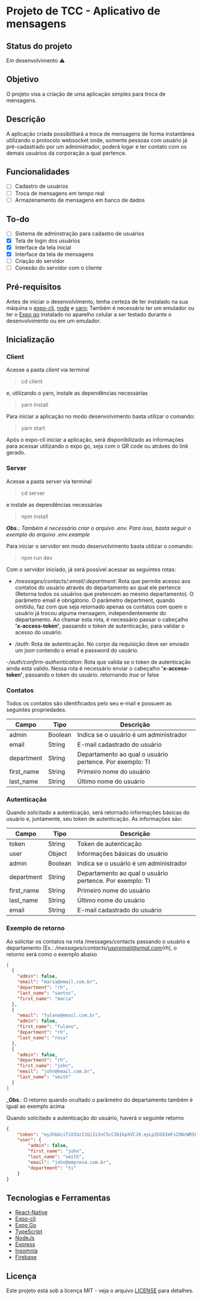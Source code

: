 # Projeto de TCC - Aplicativo de mensagens

## Status do projeto

Em desenvolvimento :warning:

## Objetivo

O projeto visa a criação de uma aplicação simples para troca de mensagens.

## Descrição

A aplicação criada possibilitará a troca de mensagens de forma instantânea utilizando o protocolo websocket onde, somente pessoas com usuário já pré-cadastrado por um administrador, poderá logar e ter contato com os demais usuários da corporação a qual pertence.

## Funcionalidades

- [ ] Cadastro de usuários
- [ ] Troca de mensagens em tempo real
- [ ] Armazenamento de mensagens em banco de dados

## To-do
- [ ] Sistema de adminstração para cadastro de usuários
- [x] Tela de login dos usuários
- [x] Interface da tela inicial
- [x] Interface da tela de mensagens
- [ ] Criação do servidor
- [ ] Conexão do servidor com o cliente

## Pré-requisitos

Antes de iniciar o desenvolvimento, tenha certeza de ter instalado na sua máquina o [expo-cli](https://docs.expo.dev/workflow/expo-cli/), [node](https://nodejs.org/en/) e [yarn](https://yarnpkg.com/); Também é necessário ter um emulador ou ter o [Expo go](https://expo.dev/client) instalado no aparelho celular a ser testado durante o desenvolvimento ou em um emulador.

## Inicialização

### Client

Acesse a pasta _client_ via terminal

> cd client

e, utilizando o yarn, instale as dependências necessárias

> yarn install

Para iniciar a aplicação no modo desenvolvimento basta utilizar o comando:

> yarn start

Após o expo-cli iniciar a aplicação, será disponibilizado as informações para acessar utilizando o expo go, seja com o QR code ou atráves do link gerado.

### Server

Acesse a pasta _server_ via terminal

> cd server

e instale as dependências necessárias

>npm install

_**Obs.**: Também é necessário criar o arquivo .env. Para isso, basta seguir o exemplo do arquivo .env.example_

Para iniciar o servidor em modo desenvolvimento basta utilizar o comando:

>npm run dev

Com o servidor iniciado, já será possível acessar as seguintes rotas:

- _/messages/contacts/:email/:department_: Rota que permite acesso aos contatos do usuário através do departamento ao qual ele pertence (Retorna todos os usuários que pretencem ao mesmo departamento). O parâmetro email é obrigátorio. O parâmetro department, quando omitido, faz com que seja retornado apenas os contatos com quem o usuário já trocou alguma mensagem, independentemente do departamento. Ao chamar esta rota, é necessário passar o cabeçalho **'x-access-token'**, passando o token de autenticação, para validar o acesso do usuário.

- _/auth_: Rota de autenticação. No corpo da requisição deve ser enviado um json contendo o email e password do usuário.

-_/auth/confirm-authentication_: Rota que valida se o token de autenticação ainda está valido. Nessa rota é necessário enviar o cabeçalho **'x-access-token'**, passando o token do usuário. retornando _true_ or false

### Contatos

Todos os contatos são identificados pelo seu e-mail e possuem as seguintes propriedades.

Campo           | Tipo      | Descrição
----------------|-----------|---------
admin           | Boolean   | Indica se o usuário é um administrador
email           | String    | E-mail cadastrado do usuário
department      | String    | Departamento ao qual o usuário pertence. Por exemplo: TI
first_name      | String    | Primeiro nome do usuário
last_name       | String    | Último nome do usuário

### Autenticação

Quando solicitado a autenticação, será retornado informações básicas do usuário e, juntamente, seu token de autenticação. As informações são:

Campo           | Tipo      | Descrição
----------------|-----------|---------
token           | String    | Token de autenticação
user            | Object    | Informações básicas do usuário
admin           | Boolean   | Indica se o usuário é um administrador
department      | String    | Departamento ao qual o usuário pertence. Por exemplo: TI
first_name      | String    | Primeiro nome do usuário
last_name       | String    | Último nome do usuário
email           | String    | E-mail cadastrado do usuário

### Exemplo de retorno

Ao solicitar os contatos na rota /messages/contacts passando o usuário e departamento (Ex.: _/messages/contacts/useremail@emal.com/rh_), o retorno será como o exemplo abaixo

```json
[
  {
    "admin": false,
	"email": "maria@email.com.br",
	"department": "rh",
	"last_name": "santos",
	"first_name": "maria"
  },
  {
    "email": "fulano@email.com.br",
	"admin": false,
    "first_name": "fulano",
    "department": "rh",
    "last_name": "rosa"
  },
  {
    "admin": false,
    "department": "rh",
    "first_name": "john",
    "email": "john@email.com.br",
    "last_name": "smith"
  }
]
```

_**Obs**.: O retorno quando ocultado o parâmetro do departamento também é igual ao exemplo acima

Quando solicitado a autenticação do usuário, haverá o seguinte retorno

```json
{
	"token": "eyJhbGciTiXIUzI1QiIsInC5cCI6IkpXVCJ9.eyLpZUI6ImFsZXNzWR5kcm9AZW1wcmVzYS5jb20uYnIiLCJpYXQiOjE2NDExMzI0KIgsImV4cCI6MTY0MTEzNDIxOH0._QW1IeVBrKInk-dt4dX20kqGAbla2MRpefJGsINfNxQ",
	"user": {
		"admin": false,
		"first_name": "john",
		"last_name": "smith",
		"email": "john@empresa.com.br",
		"department": "ti"
	}
}
```

## Tecnologias e Ferramentas

- [React-Native](https://reactnative.dev/)
- [Expo-cli](https://docs.expo.dev/workflow/expo-cli/)
- [Expo Go](https://expo.dev/client)
- [TypeScript](https://www.typescriptlang.org/)
- [NodeJs](https://nodejs.org/)
- [Express](https://expressjs.com/pt-br/)
- [Insomnia](https://insomnia.rest/download)
- [Firebase](https://firebase.google.com/?hl=pt)

## Licença

Este projeto está sob a licença MIT - veja o arquivo [LICENSE](https://github.com/Alessandro-Miranda/TCC/blob/master/LICENSE) para detalhes.